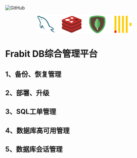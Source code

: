 ![GitHub](https://img.shields.io/github/license/frabit-io/frabit)

<p align="center" >
<img src="https://raw.githubusercontent.com/frabit-io/frabit/main/docs/images/dblist.png" width="60%" />
</p>

# Frabit DB综合管理平台

## 1、备份、恢复管理

## 2、部署、升级

## 3、SQL工单管理

## 4、数据库高可用管理

## 5、数据库会话管理